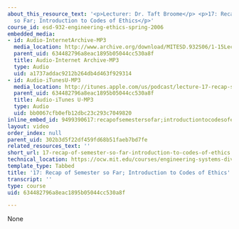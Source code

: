 ```yaml
---
about_this_resource_text: '<p>Lecturer: Dr. Taft Broome</p> <p>17: Recap of Semester
  so Far; Introduction to Codes of Ethics</p>'
course_id: esd-932-engineering-ethics-spring-2006
embedded_media:
- id: Audio-InternetArchive-MP3
  media_location: http://www.archive.org/download/MITESD.932S06/1-15Lecture17_RecapOfSemesterSoFarIntroductionToCodesOfEthics.mp3
  parent_uid: 634482796a8eac1895b05044cc530a8f
  title: Audio-Internet Archive-MP3
  type: Audio
  uid: a1737addac9212b264db4d463f929314
- id: Audio-iTunesU-MP3
  media_location: http://itunes.apple.com/us/podcast/lecture-17-recap-semester/id341597867?i=63739037
  parent_uid: 634482796a8eac1895b05044cc530a8f
  title: Audio-iTunes U-MP3
  type: Audio
  uid: bb0067cfb0efb12dbc23c293c7049820
inline_embed_id: 9499390617:recapofsemestersofar;introductiontocodesofethics57233535
layout: video
order_index: null
parent_uid: 302b3d5f22df459fd68b51faeb7bd7fe
related_resources_text: ''
short_url: 17-recap-of-semester-so-far-introduction-to-codes-of-ethics
technical_location: https://ocw.mit.edu/courses/engineering-systems-division/esd-932-engineering-ethics-spring-2006/audio-lectures/17-recap-of-semester-so-far-introduction-to-codes-of-ethics
template_type: Tabbed
title: '17: Recap of Semester so Far; Introduction to Codes of Ethics'
transcript: ''
type: course
uid: 634482796a8eac1895b05044cc530a8f

---
```

None